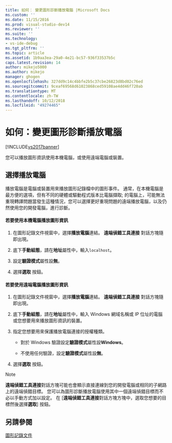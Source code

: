 ```yaml
---
title: 如何： 變更圖形診斷播放電腦 |Microsoft Docs
ms.custom: ''
ms.date: 11/15/2016
ms.prod: visual-studio-dev14
ms.reviewer: ''
ms.suite: ''
ms.technology:
- vs-ide-debug
ms.tgt_pltfrm: ''
ms.topic: article
ms.assetid: 1b9aa3ea-29a0-4e21-bc57-936f33537b5c
caps.latest.revision: 14
author: mikejo5000
ms.author: mikejo
manager: ghogen
ms.openlocfilehash: 327dd9c14c4bbfe2b5c37cbe26823d8bd02c76ed
ms.sourcegitcommit: 9ceaf69568d61023868ced59108ae4dd46f720ab
ms.translationtype: MT
ms.contentlocale: zh-TW
ms.lasthandoff: 10/12/2018
ms.locfileid: "49274465"
---
```

# <a name="how-to-change-the-graphics-diagnostics-playback-machine"></a>如何：變更圖形診斷播放電腦
[!INCLUDE[vs2017banner](../includes/vs2017banner.md)]

您可以播放圖形資訊使用本機電腦，或使用遠端電腦或裝置。  
  
## <a name="choosing-a-playback-machine"></a>選擇播放電腦  
 播放電腦是電腦或裝置用來播放圖形記錄檔中的圖形事件。 通常，在本機電腦是最方便的選項，但有不同的硬體或驅動程式版本比電腦擷取; 的電腦上，可能無法重現轉譯問題當發生這種情況，您可以選擇更好重現問題的遠端播放電腦，以及仍然使用您的開發電腦，進行診斷。  
  
#### <a name="to-use-the-local-machine-to-play-back-graphics-information"></a>若要使用本機電腦播放圖形資訊  
  
1.  在圖形記錄文件視窗中，選擇**播放電腦**連結。 **遠端偵錯工具連接** 對話方塊隨即出現。  
  
2.  底下**手動組態**，請在**地址**屬性中，輸入`localhost`。  
  
3.  設定**驗證模式**屬性設**無**。  
  
4.  選擇**選取** 按鈕。  
  
#### <a name="to-use-a-remote-machine-to-play-back-graphics-information"></a>若要使用遠端電腦播放圖形資訊  
  
1.  在圖形記錄文件視窗中，選擇**播放電腦**連結。 **遠端偵錯工具連接** 對話方塊隨即出現。  
  
2.  底下**手動組態**，請在**地址**屬性中，輸入 Windows 網域名稱或 IP 位址的電腦或您想要用來播放圖形資訊的裝置。  
  
3.  指定您想要用來保護播放電腦連接的授權種類。  
  
    -   對於 Windows 驗證設定**驗證模式**屬性設**Windows**。  
  
    -   不使用任何驗證，設定**驗證模式**屬性設**無**。  
  
4.  選擇**選取** 按鈕。  
  
> [!NOTE]
>  **遠端偵錯工具連接**對話方塊可能也會顯示直接連線到您的開發電腦或相同的子網路上的遠端偵錯目標。 您可以為圖形診斷播放電腦使用其中一個遠端偵錯目標而不必以手動方式加以設定。 在 [**遠端偵錯工具連接**對話方塊方塊中，選取您想要的目標然後選擇**選取**] 按鈕。  
  
## <a name="see-also"></a>另請參閱  
 [圖形記錄文件](../debugger/graphics-log-document.md)



